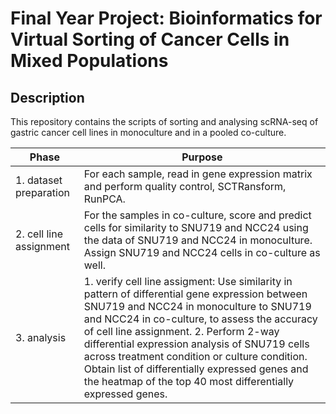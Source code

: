 # Final Year Project: Bioinformatics for Virtual Sorting of Cancer Cells in Mixed Populations

## Description
This repository contains the scripts of sorting and analysing scRNA-seq of gastric cancer cell lines in monoculture and in a pooled co-culture. 


| Phase | Purpose |
| ----- | -------| 
| 1. dataset preparation | For each sample, read in gene expression matrix and perform quality control, SCTRansform, RunPCA.|
| 2. cell line assignment | For the samples in co-culture, score and predict cells for similarity to SNU719 and NCC24 using the data of SNU719 and NCC24 in monoculture. Assign SNU719 and NCC24 cells in co-culture as well. |
| 3. analysis | 1. verify cell line assigment: Use similarity in pattern of differential gene expression between SNU719 and NCC24 in monoculture to SNU719 and NCC24 in co-culture, to assess the accuracy of cell line assignment.      2. Perform 2-way differential expression analysis of SNU719 cells across treatment condition or culture condition. Obtain list of differentially expressed genes and the heatmap of the top 40 most differentially expressed genes. |

